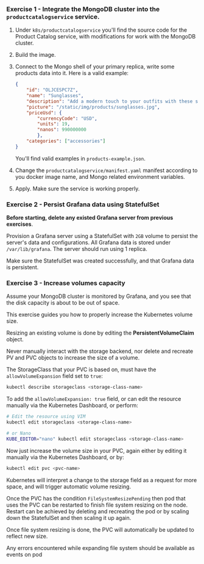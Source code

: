 
### Exercise 1 - Integrate the MongoDB cluster into the `productcatalogservice` service.

1. Under `k8s/productcatalogservice` you'll find the source code for the Product Catalog service, with modifications for work with the MongoDB cluster.
2. Build the image.
3. Connect to the Mongo shell of your primary replica, write some products data into it. Here is a valid example:
   ```json
   {
       "id": "OLJCESPC7Z",
       "name": "Sunglasses",
       "description": "Add a modern touch to your outfits with these sleek aviator sunglasses.",
       "picture": "/static/img/products/sunglasses.jpg",
       "priceUsd": {
           "currencyCode": "USD",
           "units": 19,
           "nanos": 990000000
           },
       "categories": ["accessories"]
   }
   ```
   You'll find valid examples in `products-example.json`. 

4. Change the `productcatalogservice/manifest.yaml` manifest according to you docker image name, and Mongo related environment variables. 
5. Apply. Make sure the service is working properly.


### Exercise 2 - Persist Grafana data using StatefulSet

**Before starting, delete any existed Grafana server from previous exercises**.

Provision a Grafana server using a StatefulSet with `2GB` volume to persist the server's data and configurations.
All Grafana data is stored under `/var/lib/grafana`. The server should run using 1 replica.

Make sure the StatefulSet was created successfully, and that Grafana data is persistent.   

### Exercise 3 - Increase volumes capacity

Assume your MongoDB cluster is monitored by Grafana, and you see that the disk capacity is about to be out of space.    

This exercise guides you how to properly increase the Kubernetes volume size.  

Resizing an existing volume is done by editing the **PersistentVolumeClaim** object.

Never manually interact with the storage backend, nor delete and recreate PV and PVC objects to increase the size of a volume. 

The StorageClass that your PVC is based on, must have the `allowVolumeExpansion` field set to `true`: 

```bash
kubectl describe storageclass <storage-class-name>
```

To add the `allowVolumeExpansion: true` field, or can edit the resource manually via the Kubernetes Dashboard, or perform:

```bash
# Edit the resource using VIM 
kubectl edit storageclass <storage-class-name>

# or Nano
KUBE_EDITOR="nano" kubectl edit storageclass <storage-class-name>
```

Now just increase the volume size in your PVC, again either by editing it manually via the Kubernetes Dashboard, or by:

```bash
kubectl edit pvc <pvc-name>
```

Kubernetes will interpret a change to the storage field as a request for more space, and will trigger automatic volume resizing.

Once the PVC has the condition `FileSystemResizePending` then pod that uses the PVC can be restarted to finish file system resizing on the node. 
Restart can be achieved by deleting and recreating the pod or by scaling down the StatefulSet and then scaling it up again.

Once file system resizing is done, the PVC will automatically be updated to reflect new size.

Any errors encountered while expanding file system should be available as events on pod

